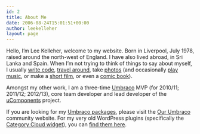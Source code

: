 ```yaml
---
id: 2
title: About Me
date: 2006-08-24T15:01:51+00:00
author: leekelleher
layout: page
---
```

Hello, I&#8217;m Lee Kelleher, welcome to my website. Born in Liverpool, July 1978, raised around the north-west of England. I have also lived abroad, in Sri Lanka and Spain. When I&#8217;m not trying to think of things to say about myself, I usually [write code](https://github.com/leekelleher), [travel around](http://www.lee-and-lucy.com/), take [photos](http://www.flickr.com/photos/leekelleher/) (and occasionally [play music](https://soundcloud.com/leekelleher), or make a [short film](https://www.youtube.com/user/vertino), or even a [comic book](http://www.lulu.com/spotlight/vertino)).

Amongst my other work, I am a three-time [Umbraco](http://umbraco.com) MVP (for 2010/11; 2011/12; 2012/13), core team developer and lead developer of the [uComponents](http://ucomponents.org) project.

If you are looking for my [Umbraco packages](http://our.umbraco.org/member/3042), please visit the [Our Umbraco](http://our.umbraco.org/) community website. For my very old WordPress plugins (specifically the [Category Cloud widget](http://leekelleher.com/wordpress/plugins/category-cloud-widget/)), you can [find them here](http://leekelleher.com/wordpress/plugins/).